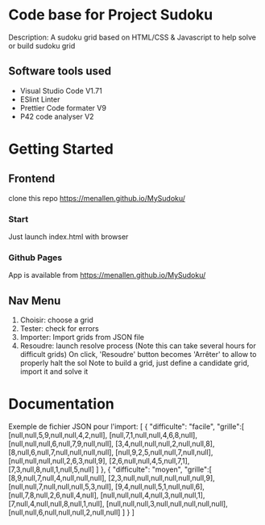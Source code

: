 # Code base for Project Sudoku
Description: A sudoku grid based on HTML/CSS & Javascript to help solve or build sudoku grid 

## Software tools used
 - Visual Studio Code V1.71
 - ESlint Linter
 - Prettier Code formater V9
 - P42 code analyser V2

# Getting Started

## Frontend
clone this repo https://menallen.github.io/MySudoku/
### Start
Just launch index.html with browser
### Github Pages
App is available from https://menallen.github.io/MySudoku/

## Nav Menu
1) Choisir: choose a grid
2) Tester: check for errors
3) Importer: Import grids from JSON file
4) Resoudre: launch resolve process (Note this can take several hours for difficult grids)
On click, 'Resoudre' button becomes 'Arrêter' to allow to properly halt the sol
Note to build a grid, just define a candidate grid, import it and solve it

# Documentation
Exemple de fichier JSON pour l'import:
[
  {
    "difficulte": "facile",
    "grille":[
      [null,null,5,9,null,null,4,2,null],
      [null,7,1,null,null,4,6,8,null],
      [null,null,null,6,null,7,9,null,null],
      [3,4,null,null,null,2,null,null,8],
      [8,null,6,null,7,null,null,null,null],
      [null,9,2,5,null,null,7,null,null],
      [null,null,null,null,2,6,3,null,9],
      [2,6,null,null,4,5,null,7,1],
      [7,3,null,8,null,1,null,5,null]
    ]
  },
  {
    "difficulte": "moyen",
    "grille":[
      [8,9,null,7,null,4,null,null,null],
      [2,3,null,null,null,null,null,null,9],
      [null,null,7,null,null,null,5,3,null],
      [9,4,null,null,5,1,null,null,6],
      [null,7,8,null,2,6,null,4,null],
      [null,null,null,4,null,3,null,null,1],
      [7,null,4,null,null,8,null,1,null],
      [null,null,null,3,null,null,null,null,null],
      [null,null,6,null,null,null,2,null,null]
    ]
  }
  ]


